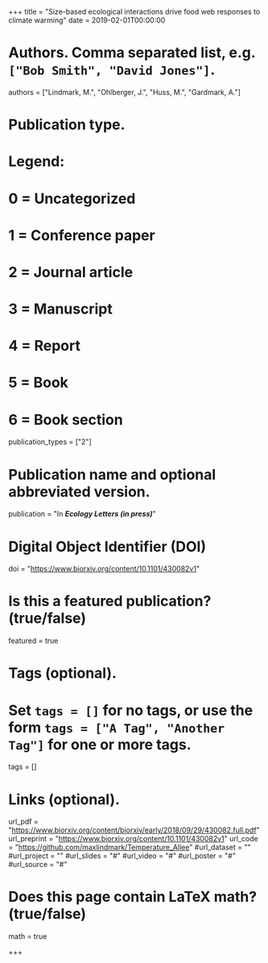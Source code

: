 +++
title = "Size-based ecological interactions drive food web responses to climate warming"
date = 2019-02-01T00:00:00

# Authors. Comma separated list, e.g. `["Bob Smith", "David Jones"]`.
authors = ["Lindmark, M.", "Ohlberger, J.", "Huss, M.", "Gardmark, A."]

# Publication type.
# Legend:
# 0 = Uncategorized
# 1 = Conference paper
# 2 = Journal article
# 3 = Manuscript
# 4 = Report
# 5 = Book
# 6 = Book section
publication_types = ["2"]

# Publication name and optional abbreviated version.
publication = "In ***Ecology Letters (in press)***"

# Digital Object Identifier (DOI)
doi = "https://www.biorxiv.org/content/10.1101/430082v1"

# Is this a featured publication? (true/false)
featured = true

# Tags (optional).
#   Set `tags = []` for no tags, or use the form `tags = ["A Tag", "Another Tag"]` for one or more tags.
tags = []

# Links (optional).
url_pdf = "https://www.biorxiv.org/content/biorxiv/early/2018/09/29/430082.full.pdf"
url_preprint = "https://www.biorxiv.org/content/10.1101/430082v1"
url_code = "https://github.com/maxlindmark/Temperature_Allee"
#url_dataset = ""
#url_project = ""
#url_slides = "#"
#url_video = "#"
#url_poster = "#"
#url_source = "#"

# Does this page contain LaTeX math? (true/false)
math = true

+++

